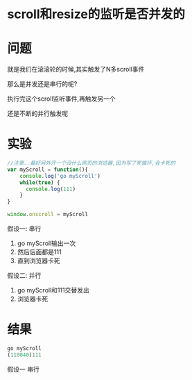 # scroll和resize的监听是否并发的

# 问题

就是我们在滚滚轮的时候,其实触发了N多scroll事件

那么是并发还是串行的呢?

执行完这个scroll监听事件,再触发另一个

还是不断的并行触发呢

# 实验

```javascript
//注意..最好另外开一个没什么网页的浏览器,因为写了死循环,会卡死的
var myScroll = function(){
    console.log('go myScroll')
    while(true) {
      console.log(111)
    }
}

window.onscroll = myScroll
```

假设一: 串行

1. go myScroll输出一次
2. 然后后面都是111
3. 直到浏览器卡死

假设二: 并行

1. go myScroll和111交替发出
2. 浏览器卡死

# 结果

```javascript
go myScroll
(110040)111
```

假设一 串行